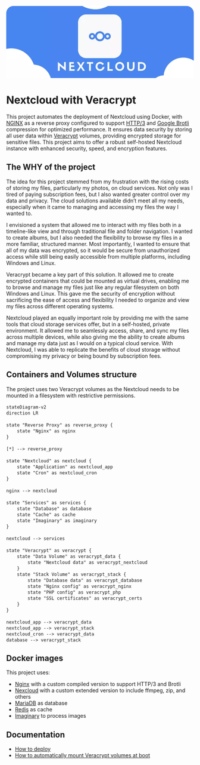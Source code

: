 ![](docs/images/nextcloud-header.png)

# Nextcloud with Veracrypt

This project automates the deployment of Nextcloud using Docker, with [NGINX](https://nginx.org/en/) as a reverse proxy configured to support [HTTP/3](https://en.wikipedia.org/wiki/HTTP/3) and [Google Brotli](https://github.com/google/brotli) compression for optimized performance. It ensures data security by storing all user data within [Veracrypt](https://www.veracrypt.fr/en/Home.html) volumes, providing encrypted storage for sensitive files. This project aims to offer a robust self-hosted Nextcloud instance with enhanced security, speed, and encryption features.

## The WHY of the project

The idea for this project stemmed from my frustration with the rising costs of storing my files, particularly my photos, on cloud services. Not only was I tired of paying subscription fees, but I also wanted greater control over my data and privacy. The cloud solutions available didn’t meet all my needs, especially when it came to managing and accessing my files the way I wanted to.

I envisioned a system that allowed me to interact with my files both in a timeline-like view and through traditional file and folder navigation. I wanted to create albums, but I also needed the flexibility to browse my files in a more familiar, structured manner. Most importantly, I wanted to ensure that all of my data was encrypted, so it would be secure from unauthorized access while still being easily accessible from multiple platforms, including Windows and Linux.

Veracrypt became a key part of this solution. It allowed me to create encrypted containers that could be mounted as virtual drives, enabling me to browse and manage my files just like any regular filesystem on both Windows and Linux. This gave me the security of encryption without sacrificing the ease of access and flexibility I needed to organize and view my files across different operating systems.

Nextcloud played an equally important role by providing me with the same tools that cloud storage services offer, but in a self-hosted, private environment. It allowed me to seamlessly access, share, and sync my files across multiple devices, while also giving me the ability to create albums and manage my data just as I would on a typical cloud service. With Nextcloud, I was able to replicate the benefits of cloud storage without compromising my privacy or being bound by subscription fees.

## Containers and Volumes structure

The project uses two Veracrypt volumes as the Nextcloud needs to be mounted in a filesystem with restrictive permissions.

```mermaid
stateDiagram-v2
direction LR

state "Reverse Proxy" as reverse_proxy {
    state "Nginx" as nginx
}

[*] --> reverse_proxy

state "Nextcloud" as nextcloud {
    state "Application" as nextcloud_app
    state "Cron" as nextcloud_cron
}

nginx --> nextcloud

state "Services" as services {
    state "Database" as database
    state "Cache" as cache
    state "Imaginary" as imaginary
}

nextcloud --> services

state "Veracrypt" as veracrypt {
    state "Data Volume" as veracrypt_data {
        state "Nextcloud data" as veracrypt_nextcloud
    }
    state "Stack Volume" as veracrypt_stack {
        state "Database data" as veracrypt_database
        state "Nginx config" as veracrypt_nginx
        state "PHP config" as veracrypt_php
        state "SSL certificates" as veracrypt_certs
    }
}

nextcloud_app --> veracrypt_data
nextcloud_app --> veracrypt_stack
nextcloud_cron --> veracrypt_data
database --> veracrypt_stack
```

## Docker images

This project uses:

- [Nginx](https://hub.docker.com/r/macbre/nginx-http3) with a custom compiled version to support HTTP/3 and Brotli
- [Nexcloud](https://hub.docker.com/_/nextcloud) with a custom extended version to include ffmpeg, zip, and others
- [MariaDB](https://hub.docker.com/_/mariadb) as database
- [Redis](https://hub.docker.com/_/redis) as cache
- [Imaginary](https://github.com/h2non/imaginary) to process images

## Documentation

- [How to deploy](docs/how-to-deploy.md)
- [How to automatically mount Veracrypt volumes at boot](docs/open-volumes-boot.md)
